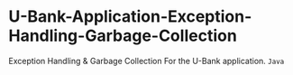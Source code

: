 # U-Bank-Application-Exception-Handling-Garbage-Collection
Exception Handling &amp; Garbage Collection For the U-Bank application.
`Java`
